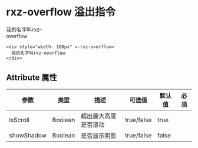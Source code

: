 # rxz-overflow 溢出指令

<div style="width: 100px" v-rxz-overflow>  
  我的名字叫rxz-overflow
</div>

``` vue
<div style="width: 100px" v-rxz-overflow>  
  我的名字叫rxz-overflow
</div>
```

## Attribute 属性

| 参数       | 类型    | 描述                 | 可选值     | 默认值 | 必须 |
| ---------- | ------- | -------------------- | ---------- | ------ | ---- |
| isScroll   | Boolean | 超出最大高度是否滚动 | true/false | true   |      |
| showShadow | Boolean | 是否显示阴影         | true/false | false  |      |
